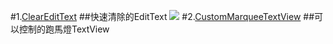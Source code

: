 #1.[ClearEditText](https://github.com/starbuilder/Android-UI/tree/master/ClearEditeText)
##快速清除的EditText
![](https://github.com/starbuilder/Android-UI/blob/master/ClearEditeText/img/device-2015-01-13-220818.png)
#2.[CustomMarqueeTextView](https://github.com/starbuilder/Android-UI/tree/master/CustomMarqueeTextView)
##可以控制的跑馬燈TextView


